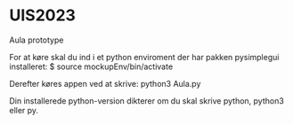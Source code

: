 # UIS2023
Aula prototype

For at køre skal du ind i et python enviroment der har pakken pysimplegui installeret:
$ source mockupEnv/bin/activate

Derefter køres appen ved at skrive:
python3 Aula.py 

Din installerede python-version dikterer om du skal skrive python, python3 eller py.